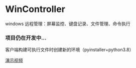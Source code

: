 # WinController
windows 远程管理：屏幕监控、键盘记录、文件管理、命令执行

### 项目仍在开发中...

客户端构建可执行文件时创建新的环境（pyinstaller+python3.8）

[演示视频](https://github.com/mycve/WinController/blob/main/demo.wmv?raw=true)